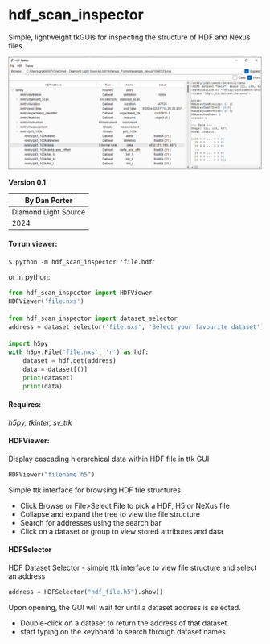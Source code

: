 # hdf_scan_inspector
Simple, lightweight tkGUIs for inspecting the structure of HDF and Nexus files.

![screenshot](gui_screenshot.png)

**Version 0.1**

| By Dan Porter        | 
|----------------------|
| Diamond Light Source |
| 2024                 |


#### To run viewer:
```commandline
$ python -m hdf_scan_inspector 'file.hdf'
```

or in python:
```python
from hdf_scan_inspector import HDFViewer
HDFViewer('file.nxs')

from hdf_scan_inspector import dataset_selector
address = dataset_selector('file.nxs', 'Select your favourite dataset')

import h5py
with h5py.File('file.nxs', 'r') as hdf:
    dataset = hdf.get(address)
    data = dataset[()]
    print(dataset)
    print(data)
```

#### Requires:
*h5py, tkinter, sv_ttk*


#### HDFViewer:
Display cascading hierarchical data within HDF file in ttk GUI
```python
HDFViewer("filename.h5")
```
Simple ttk interface for browsing HDF file structures.
 - Click Browse or File>Select File to pick a HDF, H5 or NeXus file
 - Collapse and expand the tree to view the file structure
 - Search for addresses using the search bar
 - Click on a dataset or group to view stored attributes and data

#### HDFSelector
HDF Dataset Selector - simple ttk interface to view file structure and select an address
```python
address = HDFSelector("hdf_file.h5").show()
```
        
Upon opening, the GUI will wait for until a dataset address is selected.
 - Double-click on a dataset to return the address of that dataset.
 - start typing on the keyboard to search through dataset names


